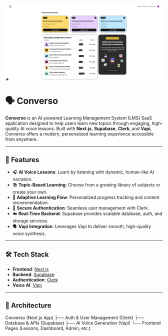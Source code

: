 ![Converso Home Screen](image.png)

# 🗣️ Converso

**Converso** is an AI-powered Learning Management System (LMS) SaaS application designed to help users learn new topics through engaging, high-quality AI voice lessons. Built with **Next.js**, **Supabase**, **Clerk**, and **Vapi**, Converso offers a modern, personalized learning experience accessible from anywhere.

---

## 🚀 Features

- 🎧 **AI Voice Lessons**: Learn by listening with dynamic, human-like AI narration.
- 📚 **Topic-Based Learning**: Choose from a growing library of subjects or create your own.
- 🧠 **Adaptive Learning Flow**: Personalized progress tracking and content recommendation.
- 🔐 **Secure Authentication**: Seamless user management with Clerk.
- ☁️ **Real-Time Backend**: Supabase provides scalable database, auth, and storage services.
- 🗣️ **Vapi Integration**: Leverages Vapi to deliver smooth, high-quality voice synthesis.

---

## 🛠️ Tech Stack

- **Frontend**: [Next.js](https://nextjs.org/)
- **Backend**: [Supabase](https://supabase.com/)
- **Authentication**: [Clerk](https://clerk.dev/)
- **Voice AI**: [Vapi](https://vapi.ai/)

---

## 🧩 Architecture

Converso (Next.js App)
├── Auth & User Management (Clerk)
├── Database & APIs (Supabase)
├── AI Voice Generation (Vapi)
└── Frontend Pages (Lessons, Dashboard, Admin, etc.)
